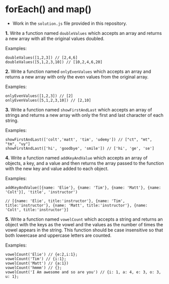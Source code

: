 # forEach() and map()


* Work in the `solution.js` file provided in this repository.

**1.** Write a function named `doubleValues` which accepts an array and returns a new array with all the original values doubled.

Examples:
```
doubleValues([1,2,3]) // [2,4,6]
doubleValues([5,1,2,3,10]) // [10,2,4,6,20]
```

**2.** Write a function named `onlyEvenValues` which accepts an array and returns a new array with only the even values from the original array.

Examples:
```
onlyEvenValues([1,2,3]) // [2]
onlyEvenValues([5,1,2,3,10]) // [2,10]
```

**3.** Write a function named `showFirstAndLast` which accepts an array of strings and returns a new array with only the first and last character of each string.

Examples:
```
showFirstAndLast(['colt','matt', 'tim', 'udemy']) // ["ct", "mt", "tm", "uy"]
showFirstAndLast(['hi', 'goodbye', 'smile']) // ['hi', 'ge', 'se']
```

**4.** Write a function named `addKeyAndValue` which accepts an array of objects, a key, and a value and then returns the array passed to the function with the new key and value added to each object.

Examples:
```
addKeyAndValue([{name: 'Elie'}, {name: 'Tim'}, {name: 'Matt'}, {name: 'Colt'}], 'title', 'instructor') 

// [{name: 'Elie', title:'instructor'}, {name: 'Tim', title:'instructor'}, {name: 'Matt', title:'instructor'}, {name: 'Colt', title:'instructor'}]
```

**5.** Write a function named `vowelCount` which accepts a string and returns an object with the keys as the vowel and the values as the number of times the vowel appears in the string. This function should be case insensitive so that both lowercase and uppercase letters are counted.

Examples:
```
vowelCount('Elie') // {e:2,i:1};
vowelCount('Tim') // {i:1};
vowelCount('Matt') // {a:1})
vowelCount('hmmm') // {};
vowelCount('I Am awesome and so are you') // {i: 1, a: 4, e: 3, o: 3, u: 1};
```